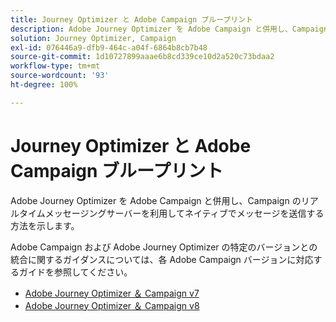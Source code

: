 ```yaml
---
title: Journey Optimizer と Adobe Campaign ブループリント
description: Adobe Journey Optimizer を Adobe Campaign と併用し、Campaign のリアルタイムメッセージングサーバーを利用してネイティブでメッセージを送信する方法を示します
solution: Journey Optimizer, Campaign
exl-id: 076446a9-dfb9-464c-a04f-6864b8cb7b48
source-git-commit: 1d10727899aaae6b8cd339ce10d2a520c73bdaa2
workflow-type: tm+mt
source-wordcount: '93'
ht-degree: 100%

---
```


# Journey Optimizer と Adobe Campaign ブループリント

Adobe Journey Optimizer を Adobe Campaign と併用し、Campaign のリアルタイムメッセージングサーバーを利用してネイティブでメッセージを送信する方法を示します。

Adobe Campaign および Adobe Journey Optimizer の特定のバージョンとの統合に関するガイダンスについては、各 Adobe Campaign バージョンに対応するガイドを参照してください。

* [Adobe Journey Optimizer ＆ Campaign v7](ajo-and-campaign-v7.md)
* [Adobe Journey Optimizer ＆ Campaign v8](ajo-and-campaign-v8.md)
